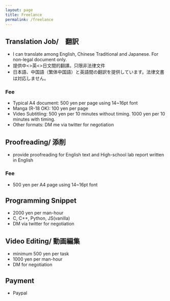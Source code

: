 ```yaml
---
layout: page
title: Freelance
permalink: /freelance
---
```


## Translation Job/　翻訳
- I can translate among English, Chinese Traditional and Japanese. For non-legal document only.
- 提供中<>英<>日文間的翻譯。只限非法律文件
- 日本語、中国語（繁体中国語）と英語間の翻訳を提供しています。法律文書は対応しません。

### Fee
- Typical A4 document: 500 yen per page using 14~16pt font
- Manga (R-18 OK): 100 yen per page
- Video Subtitling: 500 yen per 10 minutes without timing. 1000 yen per 10 minutes with timing.
- Other formats: DM me via twitter for negotiation

## Proofreading/ 添削
- provide proofreading for English text and High-school lab report written in English

### Fee
- 500 yen per A4 page using 14~16pt font


## Programming Snippet
- 2000 yen per man-hour
- C, C++, Python, JS(vanilla)
- DM via twitter for negotiation

## Video Editing/ 動画編集
- minimum 500 yen per task
- 1000 yen per man-hour
- DM for negotiation

## Payment
- Paypal
